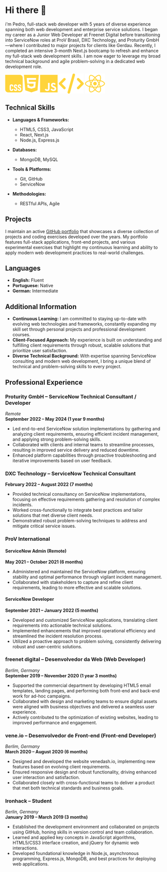 # Hi there 👋

 i'm Pedro, full-stack web developer with 5 years of diverse experience spanning both web development and enterprise service solutions. I began my career as a Junior Web Developer at Freenet Digital before transitioning into ServiceNow roles at ProV Brasil, DXC Technology, and Proturity GmbH—where I contributed to major projects for clients like Gerdau. Recently, I completed an intensive 3-month Next.js bootcamp to refresh and enhance my full-stack web development skills. I am now eager to leverage my broad technical background and agile problem-solving in a dedicated web development role.

![](./icons/css.svg) ![](./icons/html.svg) ![](./icons/js.svg) ![](./icons/code.svg) ![](./icons/react.svg)

## Technical Skills

- **Languages & Frameworks:**  
  - HTML5, CSS3, JavaScript  
  - React, Next.js  
  - Node.js, Express.js

- **Databases:**  
  - MongoDB, MySQL

- **Tools & Platforms:**  
  - Git, GitHub  
  - ServiceNow

- **Methodologies:**  
  - RESTful APIs, Agile


## Projects

I maintain an active [GitHub portfolio](https://github.com/pharantes) that showcases a diverse collection of projects and coding exercises developed over the years. My portfolio features full-stack applications, front-end projects, and various experimental exercises that highlight my continuous learning and ability to apply modern web development practices to real-world challenges.

## Languages

- **English:** Fluent  
- **Portuguese:** Native  
- **German:** Intermediate

## Additional Information

- **Continuous Learning:** I am committed to staying up-to-date with evolving web technologies and frameworks, constantly expanding my skill set through personal projects and professional development courses.  
- **Client-Focused Approach:** My experience is built on understanding and fulfilling client requirements through robust, scalable solutions that prioritize user satisfaction.  
- **Diverse Technical Background:** With expertise spanning ServiceNow consulting and modern web development, I bring a unique blend of technical and problem-solving skills to every project.


## Professional Experience

### Proturity GmbH – ServiceNow Technical Consultant / Developer  
_Remote_  
**September 2022 – May 2024 (1 year 9 months)**  
- Led end-to-end ServiceNow solution implementations by gathering and analyzing client requirements, ensuring efficient incident management, and applying strong problem-solving skills.  
- Collaborated with clients and internal teams to streamline processes, resulting in improved service delivery and reduced downtime.  
- Enhanced platform capabilities through proactive troubleshooting and iterative improvements based on user feedback.

### DXC Technology – ServiceNow Technical Consultant  
**February 2022 – August 2022 (7 months)**  
- Provided technical consultancy on ServiceNow implementations, focusing on effective requirements gathering and resolution of complex incidents.  
- Worked cross-functionally to integrate best practices and tailor solutions that met diverse client needs.  
- Demonstrated robust problem-solving techniques to address and mitigate critical service issues.

### ProV International  
#### ServiceNow Admin (Remote)  
**May 2021 – October 2021 (6 months)**  
- Administered and maintained the ServiceNow platform, ensuring stability and optimal performance through vigilant incident management.  
- Collaborated with stakeholders to capture and refine client requirements, leading to more effective and scalable solutions.

#### ServiceNow Developer  
**September 2021 – January 2022 (5 months)**  
- Developed and customized ServiceNow applications, translating client requirements into actionable technical solutions.  
- Implemented enhancements that improved operational efficiency and streamlined the incident resolution process.  
- Utilized a proactive approach to problem solving, consistently delivering robust and user-centric solutions.

### freenet digital – Desenvolvedor da Web (Web Developer)  
_Berlim, Germany_  
**September 2019 – November 2020 (1 year 3 months)**  
- Supported the commercial department by developing HTML5 email templates, landing pages, and performing both front-end and back-end work for ad-hoc campaigns.  
- Collaborated with design and marketing teams to ensure digital assets were aligned with business objectives and delivered a seamless user experience.  
- Actively contributed to the optimization of existing websites, leading to improved performance and engagement.

### vene.io – Desenvolvedor de Front-end (Front-end Developer)  
_Berlim, Germany_  
**March 2020 – August 2020 (6 months)**  
- Designed and developed the website venedash.io, implementing new features based on evolving client requirements.  
- Ensured responsive design and robust functionality, driving enhanced user interaction and satisfaction.  
- Collaborated closely with cross-functional teams to deliver a product that met both technical standards and business goals.

### Ironhack – Student  
_Berlin, Germany_  
**January 2019 – March 2019 (3 months)**  
- Established the development environment and collaborated on projects using GitHub, honing skills in version control and team collaboration.  
- Learned and applied key concepts in JavaScript algorithms, HTML5/CSS3 interface creation, and jQuery for dynamic web interactions.  
- Developed foundational knowledge in Node.js, asynchronous programming, Express.js, MongoDB, and best practices for deploying web applications.

